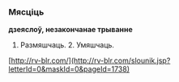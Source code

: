 ### Мясціць
**дзеяслоў, незакончанае трыванне**

1. Размяшчаць. 2. Умяшчаць.

<a rel="author">[http://rv-blr.com/](http://rv-blr.com/slounik.jsp?letterId=0&maskId=0&pageId=1738)</a>
